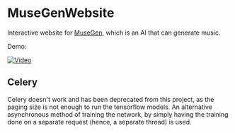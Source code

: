 # MuseGenWebsite

Interactive website for [MuseGen](https://github.com/thebowenfeng/MuseGen), which is an AI that can generate music.

Demo: 

[![Video](http://img.youtube.com/vi/-TX8kUK7zos/0.jpg)](http://www.youtube.com/watch?v=-TX8kUK7zos)

## Celery

Celery doesn't work and has been deprecated from this project, as the paging size is not enough to run the tensorflow models. An alternative asynchronous method of training the network, by simply having the training done on a separate request (hence, a separate thread) is used.
